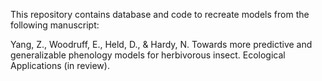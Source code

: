 This repository contains database and code to recreate models from the following manuscript:

   Yang, Z., Woodruff, E., Held, D., & Hardy, N. Towards more predictive and generalizable phenology models for herbivorous insect. Ecological Applications (in review).
